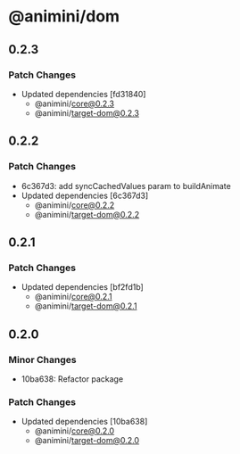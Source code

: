 # @animini/dom

## 0.2.3

### Patch Changes

- Updated dependencies [fd31840]
  - @animini/core@0.2.3
  - @animini/target-dom@0.2.3

## 0.2.2

### Patch Changes

- 6c367d3: add syncCachedValues param to buildAnimate
- Updated dependencies [6c367d3]
  - @animini/core@0.2.2
  - @animini/target-dom@0.2.2

## 0.2.1

### Patch Changes

- Updated dependencies [bf2fd1b]
  - @animini/core@0.2.1
  - @animini/target-dom@0.2.1

## 0.2.0

### Minor Changes

- 10ba638: Refactor package

### Patch Changes

- Updated dependencies [10ba638]
  - @animini/core@0.2.0
  - @animini/target-dom@0.2.0
